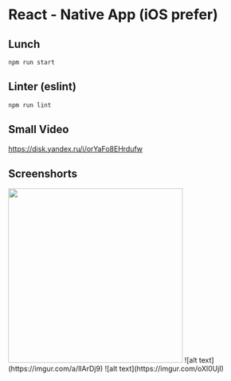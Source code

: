 # React - Native App (iOS prefer)

## Lunch

`npm run start`

## Linter (eslint)

`npm run lint`


## Small Video

https://disk.yandex.ru/i/orYaFo8EHrdufw

## Screenshorts

  <img src="[your_relative_path_here](https://imgur.com/a/lIArDj9)" width="350">
![alt text](https://imgur.com/a/lIArDj9)
![alt text](https://imgur.com/oXl0UjI)
